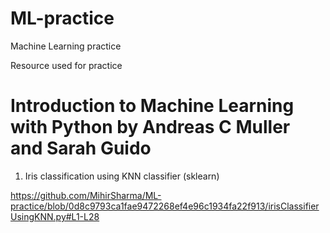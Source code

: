 # ML-practice
Machine Learning practice

Resource used for practice 
# Introduction to Machine Learning with Python by Andreas C Muller and Sarah Guido

1. Iris classification using KNN classifier (sklearn)

https://github.com/MihirSharma/ML-practice/blob/0d8c9793ca1fae9472268ef4e96c1934fa22f913/irisClassifierUsingKNN.py#L1-L28

